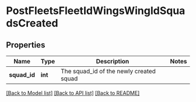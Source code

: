 # PostFleetsFleetIdWingsWingIdSquadsCreated

## Properties
Name | Type | Description | Notes
------------ | ------------- | ------------- | -------------
**squad_id** | **int** | The squad_id of the newly created squad | 

[[Back to Model list]](../README.md#documentation-for-models) [[Back to API list]](../README.md#documentation-for-api-endpoints) [[Back to README]](../README.md)


